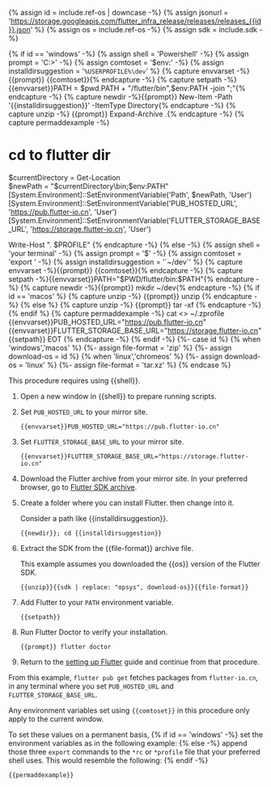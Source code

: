 {% assign id = include.ref-os | downcase -%}
{% assign jsonurl = 'https://storage.googleapis.com/flutter_infra_release/releases/releases_{{id}}.json' %}
{% assign os = include.ref-os -%}
{% assign sdk = include.sdk -%}

{% if id == 'windows' -%}
   {% assign shell = 'Powershell' -%}
   {% assign prompt = 'C:\>' -%}
   {% assign comtoset = '$env:' -%}
   {% assign installdirsuggestion = '`%USERPROFILE%\dev`' %}
   {% capture envvarset -%}{{prompt}} {{comtoset}}{% endcapture -%}
   {% capture setpath -%}{{envvarset}}PATH = $pwd.PATH + "/flutter/bin",$env:PATH -join ";"{% endcapture -%}
   {% capture newdir -%}{{prompt}} New-Item -Path '{{installdirsuggestion}}' -ItemType Directory{% endcapture -%}
   {% capture unzip -%} {{prompt}} Expand-Archive .\{% endcapture -%}
   {% capture permaddexample -%}   
# cd to flutter dir
$currentDirectory = Get-Location   
$newPath = "$currentDirectory\bin;$env:PATH"
[System.Environment]::SetEnvironmentVariable('Path', $newPath, 'User')
[System.Environment]::SetEnvironmentVariable('PUB_HOSTED_URL', 'https://pub.flutter-io.cn', 'User')
[System.Environment]::SetEnvironmentVariable('FLUTTER_STORAGE_BASE_URL', 'https://storage.flutter-io.cn', 'User')

Write-Host ". $PROFILE"
   {% endcapture -%}
{% else -%}
   {% assign shell = 'your terminal' -%}
   {% assign prompt = '$' -%}
   {% assign comtoset = 'export ' -%}
   {% assign installdirsuggestion = '`~/dev`' %}
   {% capture envvarset -%}{{prompt}} {{comtoset}}{% endcapture -%}
   {% capture setpath -%}{{envvarset}}PATH="$PWD/flutter/bin:$PATH"{% endcapture -%}
   {% capture newdir -%}{{prompt}} mkdir ~/dev{% endcapture -%}
   {% if id == 'macos' %}
      {% capture unzip -%} {{prompt}} unzip {% endcapture -%}
   {% else %}
      {% capture unzip -%} {{prompt}} tar -xf {% endcapture -%}
   {% endif %}
   {% capture permaddexample -%}
cat <<EOT >> ~/.zprofile
{{envvarset}}PUB_HOSTED_URL="https://pub.flutter-io.cn"
{{envvarset}}FLUTTER_STORAGE_BASE_URL="https://storage.flutter-io.cn"
{{setpath}}
EOT
   {% endcapture -%}
{% endif -%}
{%- case id %}
   {% when 'windows','macos' %}
      {%- assign file-format = 'zip' %}
      {%- assign download-os = id %}
   {% when 'linux','chromeos' %}
      {%- assign download-os = 'linux' %}
      {%- assign file-format = 'tar.xz' %}
{% endcase %}

This procedure requires using {{shell}}.

1. Open a new window in {{shell}} to prepare running scripts.

1. Set `PUB_HOSTED_URL` to your mirror site.

   ```console
   {{envvarset}}PUB_HOSTED_URL="https://pub.flutter-io.cn"
   ```

1. Set `FLUTTER_STORAGE_BASE_URL` to your mirror site.

   ```console
   {{envvarset}}FLUTTER_STORAGE_BASE_URL="https://storage.flutter-io.cn"
   ```

1. Download the Flutter archive from your mirror site.
   In your preferred browser, go to
   [Flutter SDK archive](https://docs.flutter.cn/release/archive?tab={{id}}).

1. Create a folder where you can install Flutter. then change into it.

   Consider a path like {{installdirsuggestion}}.

   ```console
   {{newdir}}; cd {{installdirsuggestion}}
   ```

1. Extract the SDK from the {{file-format}} archive file.

   This example assumes you downloaded the {{os}} version of the Flutter SDK.

   ```console
   {{unzip}}{{sdk | replace: "opsys", download-os}}{{file-format}}
   ```

1. Add Flutter to your `PATH` environment variable.

   ```console
   {{setpath}}
   ```

1. Run Flutter Doctor to verify your installation.

   ```console
   {{prompt}} flutter doctor
   ```

1. Return to the [setting up Flutter](/get-started/editor)
   guide and continue from that procedure.

From this example, `flutter pub get` fetches packages from `flutter-io.cn`,
in any terminal where you set `PUB_HOSTED_URL` and `FLUTTER_STORAGE_BASE_URL`.

Any environment variables set using `{{comtoset}}` in this procedure
only apply to the current window.

To set these values on a permanent basis,
{% if id == 'windows' -%}
set the environment variables as in the following example:
{% else -%}
append those three `export` commands to the `*rc` or `*profile`
file that your preferred shell uses. This would resemble the following:
{% endif -%}

```console
{{permaddexample}} 
```
